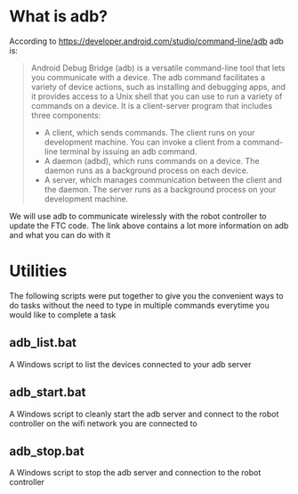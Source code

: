 # What is adb? 
According to https://developer.android.com/studio/command-line/adb adb is:

> Android Debug Bridge (adb) is a versatile command-line tool that lets you communicate with a device. The adb command facilitates a variety of device actions, such as installing and debugging apps, and it provides access to a Unix shell that you can use to run a variety of commands on a device. It is a client-server program that includes three components:
>
> * A client, which sends commands. The client runs on your development machine. You can invoke a client from a command-line terminal by issuing an adb command.
> * A daemon (adbd), which runs commands on a device. The daemon runs as a background process on each device.
> * A server, which manages communication between the client and the daemon. The server runs as a background process on your development machine.

We will use adb to communicate wirelessly with the robot controller to update the FTC code. The link above contains a lot more information on adb and what you can do with it

# Utilities
The following scripts were put together to give you the convenient ways to do tasks without the need to type in multiple commands everytime you would like to complete a task

## adb_list.bat
A Windows script to list the devices connected to your adb server

## adb_start.bat
A Windows script to cleanly start the adb server and connect to the robot controller on the wifi network you are connected to

## adb_stop.bat
A Windows script to stop the adb server and connection to the robot controller
